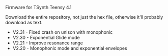 Firmware for TSynth Teensy 4.1

Download the entire repository, not just the hex file, otherwise it'll probably download as text.

- V2.31 - Fixed crash on unison with monophonic
- V2.30 - Exponential Glide mode
- V2.21 - Improve resonance range 
- V2.20 - Monophonic mode and exponential envelopes
